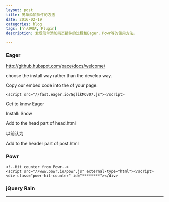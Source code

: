 ```yaml
---
layout: post
title: 简单添加插件的方法
date: 2016-02-19
categories: blog
tags: [个人网站, Plugin]
description: 发现简单添加网页插件的过程和Eager，Powr等的使用方法。

---
```



### Eager

http://github.hubspot.com/pace/docs/welcome/

choose the install way rather than the develop way.

Copy our embed code into the <head> of your page. 

	<script src="//fast.eager.io/GqlikMOv07.js"></script>

Get to know Eager

Install:
Snow

Add to the head part of head.html
<!--page load progress bar from Eager-->
<script src="//fast.eager.io/GqlikMOv07.js"></script>
<!--Snow from Eager-->
<script src="//fast.eager.io/GqlikMOv07.js"></script>

以前认为

Add to the header part of post.html 
	<script src="//fast.eager.io/GqlikMOv07.js"></script>

### Powr

```
<!--Hit counter from Powr-->
<script src="//www.powr.io/powr.js" external-type="html"></script> 
<div class="powr-hit-counter" id="********"></div>
```

### jQuery Rain

---